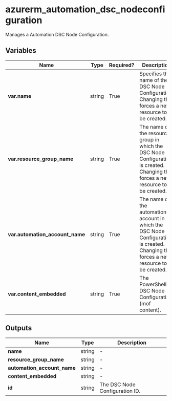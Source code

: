 # azurerm_automation_dsc_nodeconfiguration

Manages a Automation DSC Node Configuration.

## Variables

| Name | Type | Required? |  Description |
| ---- | ---- | --------- |  ----------- |
| **var.name** | string | True | Specifies the name of the DSC Node Configuration. Changing this forces a new resource to be created. | 
| **var.resource_group_name** | string | True | The name of the resource group in which the DSC Node Configuration is created. Changing this forces a new resource to be created. | 
| **var.automation_account_name** | string | True | The name of the automation account in which the DSC Node Configuration is created. Changing this forces a new resource to be created. | 
| **var.content_embedded** | string | True | The PowerShell DSC Node Configuration (mof content). | 



## Outputs

| Name | Type | Description |
| ---- | ---- | --------- | 
| **name** | string  | - | 
| **resource_group_name** | string  | - | 
| **automation_account_name** | string  | - | 
| **content_embedded** | string  | - | 
| **id** | string  | The DSC Node Configuration ID. | 